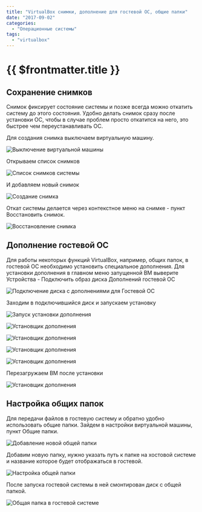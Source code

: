 ```yaml
---
title: "VirtualBox снимки, дополнение для гостевой ОС, общие папки"
date: "2017-09-02"
categories: 
  - "Операционные системы"
tags: 
  - "virtualbox"
---
```


# {{ $frontmatter.title }}

## Сохранение снимков

Снимок фиксирует состояние системы и позже всегда можно откатить систему до этого состояния. Удобно делать снимок сразу после установки ОС, чтобы в случае проблем просто откатится на него, это быстрее чем переустанавливать ОС.

Для создания снимка выключаем виртуальную машину.

![Выключение виртуальной машины](images/vm_ubuntu_close_1.png)

Открываем список снимков

![Список снимков системы](images/vm_snapshot_1.png)

И добавляем новый снимок

![Создание снимка](images/vm_snapshot_2.png)

Откат системы делается через контекстное меню на снимке - пункт Восстановить снимок.

![Восстановление снимка ](images/virtualbox_16.png)

## Дополнение гостевой ОС

Для работы некоторых функций VirtualBox, например, общих папок, в гостевой ОС необходимо установить специальное дополнения. Для установки дополнения в главном меню запущенной ВМ выверите Устройства - Подключить образ диска Дополнений гостевой ОС

![Подключение диска с дополнениями для Гостевой ОС](images/virtualbox_9.png)

Заходим в подключившийся диск и запускаем установку

![Запуск установки дополнения](images/virtualbox_10.png)

![Установщик дополнения](images/virtualbox_11.png)

![Установщик дополнения](images/virtualbox_12.png)

![Установщик дополнения](images/virtualbox_13.png)

![Установщик дополнения](images/virtualbox_14.png)

Перезагружаем ВМ после установки

![Установщик дополнения](images/virtualbox_15.png)

## Настройка общих папок

Для передачи файлов в гостевую систему и обратно удобно использовать общие папки. Зайдем в настройки виртуальной машины, пункт Общие папки.

![Добавление новой общей папки](images/virtualbox_7.png)

Добавим новую папку, нужно указать путь к папке на хостовой системе и название которое будет отображаться в гостевой.

![Настройка общей папки](images/virtualbox_8.png)

После запуска гостевой системы в ней смонтирован диск с общей папкой.

![Общая папка в гостевой системе](images/win_server_8_1.png)

